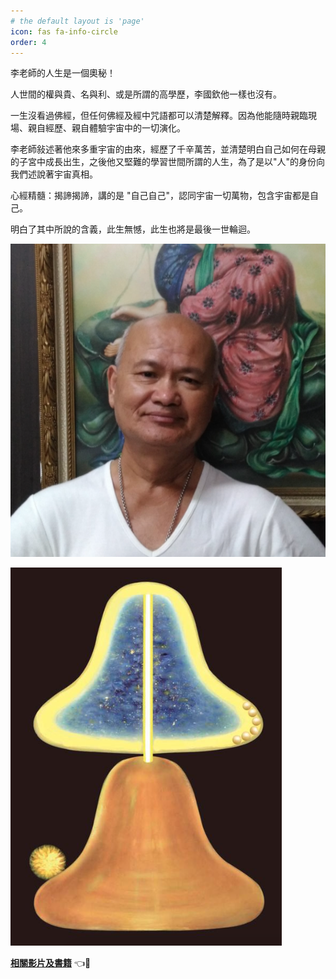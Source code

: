 ```yaml
---
# the default layout is 'page'
icon: fas fa-info-circle
order: 4
---
```


李老師的人生是一個奧秘！

人世間的權與貴、名與利、或是所謂的高學歷，李國欽他一樣也沒有。

一生沒看過佛經，但任何佛經及經中咒語都可以清楚解釋。因為他能隨時親臨現場、親自經歷、親自體驗宇宙中的一切演化。

李老師敍述著他來多重宇宙的由來，經歷了千辛萬苦，並清楚明白自己如何在母親的子宮中成長出生，之後他又堅難的學習世間所謂的人生，為了是以"人"的身份向我們述說著宇宙真相。

心經精髓：揭諦揭諦，講的是 "自己自己"，認同宇宙一切萬物，包含宇宙都是自己。

明白了其中所說的含義，此生無憾，此生也將是最後一世輪迴。

![Desktop View](/assets/img/about.png)

![Desktop View](/assets/img/7.png)

[**相關影片及書籍**](https://happy777.netlify.app/posts/4-1-%E5%8D%81%E6%96%B9%E8%A6%BA/) 👈💛